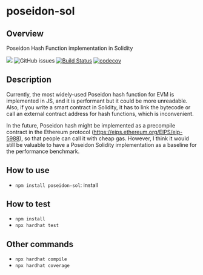 # poseidon-sol

## Overview

Poseidon Hash Function implementation in Solidity

![](https://img.shields.io/hexpm/l/plug?color=green)
![GitHub issues](https://img.shields.io/github/issues/yuriko627/poseidon-sol)
[![Build Status](https://github.com/yuriko627/poseidon-sol/workflows/Build%20Status/badge.svg?branch=main)](https://github.com/yuriko627/poseidon-sol/actions?query=workflow%3A%22Build+Status%2)
[![codecov](https://codecov.io/gh/yuriko627/poseidon-sol/branch/main/graph/badge.svg)](https://codecov.io/gh/yuriko627/poseidon-sol)

## Description

Currently, the most widely-used Poseidon hash function for EVM is implemented in JS, and it is performant but it could be more unreadable. Also, if you write a smart contract in Solidity, it has to link the bytecode or call an external contract address for hash functions, which is inconvenient.

In the future, Poseidon hash might be implemented as a precompile contract in the Ethereum protocol (https://eips.ethereum.org/EIPS/eip-5988), so that people can call it with cheap gas. However, I think it would still be valuable to have a Poseidon Solidity implementation as a baseline for the performance benchmark.

## How to use
- `npm install poseidon-sol`: install 

## How to test
- `npm install`
- `npx hardhat test`

## Other commands
-  `npx hardhat compile`
-  `npx hardhat coverage`

